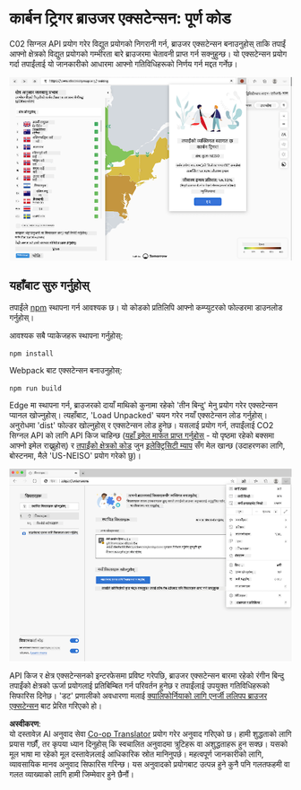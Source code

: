 <!--
CO_OP_TRANSLATOR_METADATA:
{
  "original_hash": "21b364c158c8e4f698de65eeac16c9fe",
  "translation_date": "2025-08-25T23:56:12+00:00",
  "source_file": "5-browser-extension/solution/translation/README.ms.md",
  "language_code": "ne"
}
-->
# कार्बन ट्रिगर ब्राउजर एक्सटेन्सन: पूर्ण कोड

C02 सिग्नल API प्रयोग गरेर विद्युत प्रयोगको निगरानी गर्न, ब्राउजर एक्सटेन्सन बनाउनुहोस् ताकि तपाईं आफ्नो क्षेत्रको विद्युत प्रयोगको गम्भीरता बारे ब्राउजरमा चेतावनी प्राप्त गर्न सक्नुहुन्छ। यो एक्सटेन्सन प्रयोग गर्दा तपाईंलाई यो जानकारीको आधारमा आफ्नो गतिविधिहरूको निर्णय गर्न मद्दत गर्नेछ।

![ब्राउजर एक्सटेन्सनको स्क्रिनशट](../../../../../translated_images/extension-screenshot.0e7f5bfa110e92e3875e1bc9405edd45a3d2e02963e48900adb91926a62a5807.ne.png)

## यहाँबाट सुरु गर्नुहोस्

तपाईंले [npm](https://npmjs.com) स्थापना गर्न आवश्यक छ। यो कोडको प्रतिलिपि आफ्नो कम्प्युटरको फोल्डरमा डाउनलोड गर्नुहोस्।

आवश्यक सबै प्याकेजहरू स्थापना गर्नुहोस्:

```
npm install
```

Webpack बाट एक्सटेन्सन बनाउनुहोस्:

```
npm run build
```

Edge मा स्थापना गर्न, ब्राउजरको दायाँ माथिको कुनामा रहेको 'तीन बिन्दु' मेनु प्रयोग गरेर एक्सटेन्सन प्यानल खोज्नुहोस्। त्यहाँबाट, 'Load Unpacked' चयन गरेर नयाँ एक्सटेन्सन लोड गर्नुहोस्। अनुरोधमा 'dist' फोल्डर खोल्नुहोस् र एक्सटेन्सन लोड हुनेछ। यसलाई प्रयोग गर्न, तपाईंलाई CO2 सिग्नल API को लागि API किज चाहिन्छ ([यहाँ इमेल मार्फत प्राप्त गर्नुहोस्](https://www.co2signal.com/) - यो पृष्ठमा रहेको बक्समा आफ्नो इमेल राख्नुहोस्) र [तपाईंको क्षेत्रको कोड](http://api.electricitymap.org/v3/zones) जुन [इलेक्ट्रिसिटी म्याप](https://www.electricitymap.org/map) सँग मेल खान्छ (उदाहरणका लागि, बोस्टनमा, मैले 'US-NEISO' प्रयोग गरेको छु)।

![डाउनलोड गर्दै](../../../../../translated_images/install-on-edge.78634f02842c48283726c531998679a6f03a45556b2ee99d8ff231fe41446324.ne.png)

API किज र क्षेत्र एक्सटेन्सनको इन्टरफेसमा प्रविष्ट गरेपछि, ब्राउजर एक्सटेन्सन बारमा रहेको रंगीन बिन्दु तपाईंको क्षेत्रको ऊर्जा प्रयोगलाई प्रतिबिम्बित गर्न परिवर्तन हुनेछ र तपाईंलाई उपयुक्त गतिविधिहरूको सिफारिस दिनेछ। 'डट' प्रणालीको अवधारणा मलाई [क्यालिफोर्नियाको लागि एनर्जी ललिपप ब्राउजर एक्सटेन्सन](https://energylollipop.com/) बाट प्रेरित गरिएको हो।

**अस्वीकरण**:  
यो दस्तावेज़ AI अनुवाद सेवा [Co-op Translator](https://github.com/Azure/co-op-translator) प्रयोग गरेर अनुवाद गरिएको छ। हामी शुद्धताको लागि प्रयास गर्छौं, तर कृपया ध्यान दिनुहोस् कि स्वचालित अनुवादमा त्रुटिहरू वा अशुद्धताहरू हुन सक्छ। यसको मूल भाषा मा रहेको मूल दस्तावेज़लाई आधिकारिक स्रोत मानिनुपर्छ। महत्वपूर्ण जानकारीको लागि, व्यावसायिक मानव अनुवाद सिफारिस गरिन्छ। यस अनुवादको प्रयोगबाट उत्पन्न हुने कुनै पनि गलतफहमी वा गलत व्याख्याको लागि हामी जिम्मेवार हुने छैनौं।